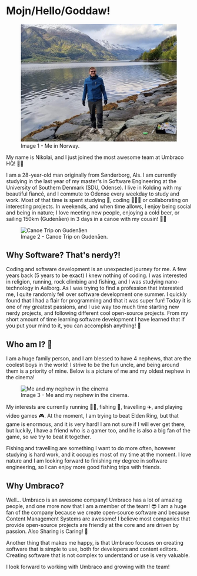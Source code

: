 # Mojn/Hello/Goddaw!

<figure>
  <img src="images/me-in-norway.jpg" alt="Me in Norway" width="450">
  <figcaption>Image 1 - Me in Norway.</figcaption>
</figure>

My name is Nikolai, and I just joined the most awesome team at Umbraco HQ! 🥳🥳

I am a 28-year-old man originally from Sønderborg, Als. I am currently studying in the last year of my master's in Software Engineering at the University of Southern Denmark (SDU, Odense). I live in Kolding with my beautiful fiancé, and I commute to Odense every weekday to study and work. Most of that time is spent studying 📖, coding 👨🏻‍💻 or collaborating on interesting projects. In weekends, and when time allows, I enjoy being social and being in nature; I love meeting new people, enjoying a cold beer, or sailing 150km (Gudenåen) in 3 days in a canoe with my cousin! 🛶🍻

<figure>
  <img src="images/canoe-trip.png" alt="Canoe Trip on Gudenåen" width="450">
  <figcaption>Image 2 - Canoe Trip on Gudenåen.</figcaption>
</figure>

## Why Software? That's nerdy?!

Coding and software development is an unexpected journey for me. A few years back (5 years to be exact) I knew nothing of coding. I was interested in religion, running, rock climbing and fishing, and I was studying nano-technology in Aalborg. As I was trying to find a profession that interested me, I quite randomly fell over software development one summer. I quickly found that I had a flair for programming and that it was super fun! Today it is one of my greatest passions, and I use way too much time starting new nerdy projects, and following different cool open-source projects. From my short amount of time learning software development I have learned that if you put your mind to it, you can accomplish anything! 🤩

## Who am I? 👀

I am a huge family person, and I am blessed to have 4 nephews, that are the coolest boys in the world! I strive to be the fun uncle, and being around them is a priority of mine. Below is a picture of me and my oldest nephew in the cinema!

<figure>
  <img src="images/one-of-my-nephews-in-the-cinema.png" alt="Me and my nephew in the cinema" width="450">
  <figcaption>Image 3 - Me and my nephew in the cinema.</figcaption>
</figure>

My interests are currently running 🏃🏻, fishing 🎣, travelling ✈️, and playing video games 🎮. At the moment, I am trying to beat Elden Ring, but that game is enormous, and it is very hard! I am not sure if I will ever get there, but luckily, I have a friend who is a gamer too, and he is also a big fan of the game, so we try to beat it together.

Fishing and travelling are something I want to do more often, however studying is hard work, and it occupies most of my time at the moment. I love nature and I am looking forward to finishing my degree in software engineering, so I can enjoy more good fishing trips with friends.

## Why Umbraco?

Well... Umbraco is an awesome company! Umbraco has a lot of amazing people, and one more now that I am a member of the team! 😎 I am a huge fan of the company because we create open-source software and because Content Management Systems are awesome! I believe most companies that provide open-source projects are friendly at the core and are driven by passion. Also Sharing is Caring! 🤝

Another thing that makes me happy, is that Umbraco focuses on creating software that is simple to use, both for developers and content editors. Creating software that is not complex to understand or use is very valuable.

I look forward to working with Umbraco and growing with the team!
